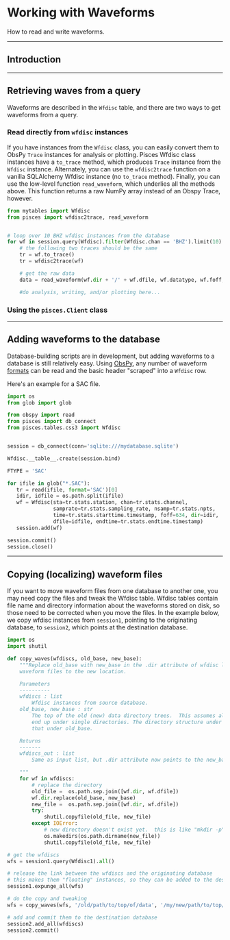 # Working with Waveforms

How to read and write waveforms.


---


## Introduction



---

## Retrieving waves from a query

Waveforms are described in the `Wfdisc` table, and there are two ways to get waveforms from a query.

### Read directly from `wfdisc` instances

If you have instances from the `Wfdisc` class, you can easily convert them to ObsPy `Trace`
instances for analysis or plotting.  Pisces Wfdisc class instances have a `to_trace` method,
which produces `Trace` instance from the `Wfdisc` instance.  Alternately, you can use the 
`wfdisc2trace` function on a vanilla SQLAlchemy Wfdisc instance (no `to_trace` method).
Finally, you can use the low-level function `read_waveform`, which underlies all the methods above.
This function returns a raw NumPy array instead of an Obspy Trace, however.

```python
from mytables import Wfdisc
from pisces import wfdisc2trace, read_waveform


# loop over 10 BHZ wfdisc instances from the database
for wf in session.query(Wfdisc).filter(Wfdisc.chan == 'BHZ').limit(10):
    # the following two traces should be the same
    tr = wf.to_trace()
    tr = wfdisc2trace(wf) 

    # get the raw data
    data = read_waveform(wf.dir + '/' + wf.dfile, wf.datatype, wf.foff, wf.nsamp)

    #do analysis, writing, and/or plotting here...

```

### Using the `pisces.Client` class

<!--

The `Client` class is instantiated to point to a database, and relevant table names can be targeted
using the `load_tables` method.  Thereafter, the table classes are available in the instance's
`.tables` dictionary attribute.  In the following example, we retrieve windowed waveforms 
around predicted P and surface wave arrivals for some large events in 2010.

```python
import pisces as ps
from pisces.client import Client

client = Client('sqlite:///mydb.sqlite')

tables = {'site': 'TA_site',
          'sitechan': 'TA_sitechan',
          'origin': 'TA_origin',
          'wfdisc': 'TA_wfdisc'}
client.load_tables(**tables)

# collect events with mb > 5.4 in 2010
# database times are epoch times, so we convert them from YYYYJJJ using ObsPy's `UTCDateTime` class
t0 = UTCDateTime('2010001').timestamp
t1 = UTCDateTime('2010365').timestamp
events = client.get_events(time=(t0, t1), deg=(40, -105, 30, 90), mag={'mb': (5.4, 10)})

# collect BHZ channels in the western US
stations = client.get_stations(channels=['BHZ'], region=(-110, -100, 35, 45))

for i, ievent in enumerate(events):
    for istation in stations:
        # predict a window between first P and 2.5 km/s (surface wave) arrival times
        deg = geod.locations2degrees(ista.lat, ista.lon, ievent.lat, ievent.lon)
        ttp, tts = ps.travel_times(['P', 2.5], deg=deg, depth=ievent.depth)
        st = client.get_waveforms(ista.sta, 'BHZ', i.time+ttp-60, i.time+tts+60)
        # write each trace as a SAC file
        for ii, wf in enumerate(st):
            # write to disk like "0_TA.M14A..BHZ_0.SAC" 
            tr.write("{}_{}_{}.SAC".format(i, tr.id, ii), format='SAC')
```
First, the client is instantiated with a database connection URL.
Next, the required station, event, and data tables are loaded with `load_tables`.
The `get_events` method is called to request events in 2010 with mb >= 5.4 that
are 30-90 epicentral degrees from latitude 40, longitude -105, returning a list
of Origin class instances (table rows). As the distance calculation is done
out-of-database, all events that match the other criteria are loaded first
before applying the distance filter. For large result sets, this can be
memory-intensive without an additional in-database filter, such as a region box
or smaller magnitude range. The `get_stations` method collects BHZ channels in
the western US, and returns a list of Site instances. Finally, we loop through
events and stations to predict a travel time window at each station using `travel_times` function, 
request the corresponding waveforms (as a collection of ObsPy Trace objects, called a `Stream`) 
using `get_waveform`, and write each trace to disc as a SAC file using the ObsPy Trace object write
method, which supports several output formats, including miniSEED.

-->

---


## Adding waveforms to the database

Database-building scripts are in development, but adding waveforms to a database
is still relatively easy.  Using [ObsPy](http://www.obspy.org), any number of
waveform [formats](https://docs.obspy.org/packages/autogen/obspy.core.stream.read.html)
can be read and the basic header "scraped" into a `Wfdisc` row.

Here's an example for a SAC file.

```python
import os
from glob import glob

from obspy import read
from pisces import db_connect
from pisces.tables.css3 import Wfdisc


session = db_connect(conn='sqlite:///mydatabase.sqlite')

Wfdisc.__table__.create(session.bind)

FTYPE = 'SAC'

for ifile in glob("*.SAC"):
   tr = read(ifile, format='SAC')[0]
   idir, idfile = os.path.split(ifile)
   wf = Wfdisc(sta=tr.stats.station, chan=tr.stats.channel, 
               samprate=tr.stats.sampling_rate, nsamp=tr.stats.npts, 
               time=tr.stats.starttime.timestamp, foff=634, dir=idir,
               dfile=idfile, endtime=tr.stats.endtime.timestamp)
   session.add(wf)

session.commit()
session.close()

```

---


## Copying (localizing) waveform files

If you want to move waveform files from one database to another one, you may need copy the files
and tweak the Wfdisc table.  Wfdisc tables contain
file name and directory information about the waveforms stored on disk, so those need to be 
corrected when you move the files.  In the example below, we copy wfdisc instances from `session1`,
pointing to the originating database, to `session2`, which points at the destination database.

```python
import os
import shutil

def copy_waves(wfdiscs, old_base, new_base):
    """Replace old_base with new_base in the .dir attribute of wfdisc list, and copies the 
    waveform files to the new location.

    Parameters
    ----------
    wfdiscs : list
        Wfdisc instances from source database.
    old_base, new_base : str
        The top of the old (new) data directory trees.  This assumes all wfdiscs originate and 
        end up under single directories. The directory structure under the new_base will mirror
        that under old_base.

    Returns
    -------
    wfdiscs_out : list
        Same as input list, but .dir attribute now points to the new_base location.  

    """
    for wf in wfdiscs:
        # replace the directory
        old_file =  os.path.sep.join([wf.dir, wf.dfile])
        wf.dir.replace(old_base, new_base)
        new_file =  os.path.sep.join([wf.dir, wf.dfile])
        try:
            shutil.copyfile(old_file, new_file)
        except IOError:
            # new directory doesn't exist yet.  this is like "mkdir -p" 
            os.makedirs(os.path.dirname(new_file))
            shutil.copyfile(old_file, new_file)

# get the wfdiscs
wfs = session1.query(Wfdisc1).all()

# release the link between the wfdiscs and the originating database
# this makes them "floating" instances, so they can be added to the destination database
session1.expunge_all(wfs)

# do the copy and tweaking
wfs = copy_waves(wfs, '/old/path/to/top/of/data', '/my/new/path/to/top/of/data')

# add and commit them to the destination database
session2.add_all(wfdiscs)
session2.commit()

```
